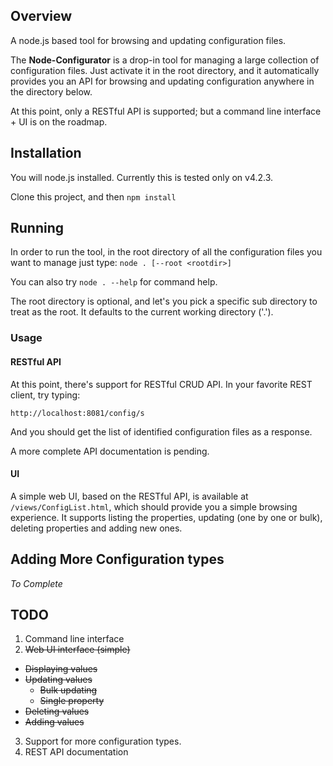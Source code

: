 
## Overview
A node.js based tool for browsing and updating configuration files.

The __Node-Configurator__ is a drop-in tool for managing a large collection of configuration files.
Just activate it in the root directory, and it automatically provides you an API for browsing and updating configuration anywhere in the directory below.

At this point, only a RESTful API is supported; but a command line interface + UI is on the roadmap.

## Installation

You will node.js installed. Currently this is tested only on v4.2.3.

Clone this project, and then `npm install`

## Running
In order to run the tool, in the root directory of all the configuration files you want to manage just type: `node . [--root <rootdir>]`

You can also try `node . --help` for command help.

The root directory is optional, and let's you pick a specific sub directory to treat as the root. It defaults to the current working directory ('.').

### Usage

#### RESTful API
At this point, there's support for RESTful CRUD API.
In your favorite REST client, try typing:
```
http://localhost:8081/config/s
```
And you should get the list of identified configuration files as a response.

A more complete API documentation is pending.

#### UI

A simple web UI, based on the RESTful API, is available at `/views/ConfigList.html`, which should provide you a simple browsing experience.
It supports listing the properties, updating (one by one or bulk), deleting properties and adding new ones.

## Adding More Configuration types
*To Complete*

## TODO

1. Command line interface
2. ~~Web UI interface (simple)~~
  * ~~Displaying values~~
  * ~~Updating values~~
    * ~~Bulk updating~~
    * ~~Single property~~
  * ~~Deleting values~~
  * ~~Adding values~~
3. Support for more configuration types.
4. REST API documentation
